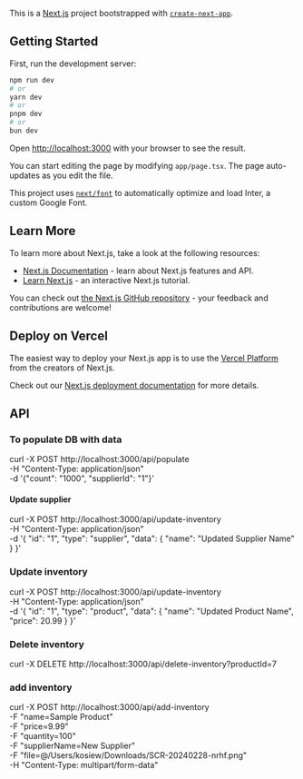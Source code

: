 This is a [Next.js](https://nextjs.org/) project bootstrapped with [`create-next-app`](https://github.com/vercel/next.js/tree/canary/packages/create-next-app).

## Getting Started

First, run the development server:

```bash
npm run dev
# or
yarn dev
# or
pnpm dev
# or
bun dev
```

Open [http://localhost:3000](http://localhost:3000) with your browser to see the result.

You can start editing the page by modifying `app/page.tsx`. The page auto-updates as you edit the file.

This project uses [`next/font`](https://nextjs.org/docs/basic-features/font-optimization) to automatically optimize and load Inter, a custom Google Font.

## Learn More

To learn more about Next.js, take a look at the following resources:

- [Next.js Documentation](https://nextjs.org/docs) - learn about Next.js features and API.
- [Learn Next.js](https://nextjs.org/learn) - an interactive Next.js tutorial.

You can check out [the Next.js GitHub repository](https://github.com/vercel/next.js/) - your feedback and contributions are welcome!

## Deploy on Vercel

The easiest way to deploy your Next.js app is to use the [Vercel Platform](https://vercel.com/new?utm_medium=default-template&filter=next.js&utm_source=create-next-app&utm_campaign=create-next-app-readme) from the creators of Next.js.

Check out our [Next.js deployment documentation](https://nextjs.org/docs/deployment) for more details.

## API

### To populate DB with data

curl -X POST http://localhost:3000/api/populate \
-H "Content-Type: application/json" \
-d '{"count": "1000", "supplierId": "1"}'

#### Update supplier
curl -X POST http://localhost:3000/api/update-inventory \
-H "Content-Type: application/json" \
-d '{
  "id": "1",
  "type": "supplier",
  "data": {
    "name": "Updated Supplier Name"
  }
}'

### Update inventory

curl -X POST http://localhost:3000/api/update-inventory \
-H "Content-Type: application/json" \
-d '{
  "id": "1",
  "type": "product",
  "data": {
    "name": "Updated Product Name",
    "price": 20.99
  }
}'

### Delete inventory

curl -X DELETE http://localhost:3000/api/delete-inventory\?productId\=7

### add inventory

curl -X POST http://localhost:3000/api/add-inventory \
-F "name=Sample Product" \
-F "price=9.99" \
-F "quantity=100" \
-F "supplierName=New Supplier" \
-F "file=@/Users/kosiew/Downloads/SCR-20240228-nrhf.png" \
-H "Content-Type: multipart/form-data"

